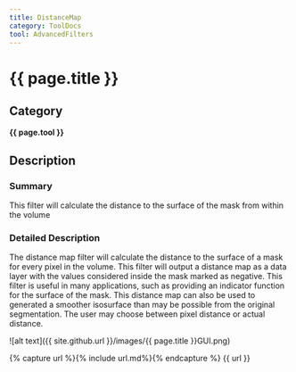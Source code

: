 ```yaml
---
title: DistanceMap
category: ToolDocs 
tool: AdvancedFilters
---
```


# {{ page.title }} 

## Category

**{{ page.tool }}**

## Description

### Summary

This filter will calculate the distance to the surface of the mask from within the volume

### Detailed Description

The distance map filter will calculate the distance to the surface of a mask for every pixel in the volume. This filter will output a distance map as a data layer with the values considered inside the mask marked as negative. This filter is useful in many applications, such as providing an indicator function for the surface of the mask. This distance map can also be used to generated a smoother isosurface than may be possible from the original segmentation. The user may choose between pixel distance or actual distance.

![alt text]({{ site.github.url }}/images/{{ page.title }}GUI.png)

{% capture url %}{% include url.md%}{% endcapture %}
{{ url }}

